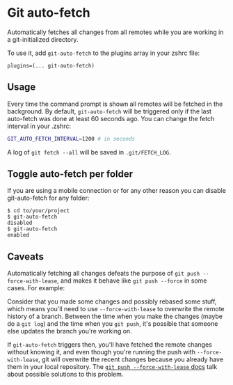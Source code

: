 # Git auto-fetch

Automatically fetches all changes from all remotes while you are working in a git-initialized directory.

To use it, add `git-auto-fetch` to the plugins array in your zshrc file:

```shell
plugins=(... git-auto-fetch)
```

## Usage

Every time the command prompt is shown all remotes will be fetched in the background. By default,
`git-auto-fetch` will be triggered only if the last auto-fetch was done at least 60 seconds ago. You can change the
fetch interval in your .zshrc:

```sh
GIT_AUTO_FETCH_INTERVAL=1200 # in seconds
```

A log of `git fetch --all` will be saved in `.git/FETCH_LOG`.

## Toggle auto-fetch per folder

If you are using a mobile connection or for any other reason you can disable git-auto-fetch for any folder:

```shell
$ cd to/your/project
$ git-auto-fetch
disabled
$ git-auto-fetch
enabled
```

## Caveats

Automatically fetching all changes defeats the purpose of `git push --force-with-lease`, and makes it behave
like `git push --force` in some cases. For example:

Consider that you made some changes and possibly rebased some stuff, which means you'll need to use `--force-with-lease`
to overwrite the remote history of a branch. Between the time when you make the changes (maybe do a `git log`) and the
time when you `git push`, it's possible that someone else updates the branch you're working on.

If `git-auto-fetch` triggers then, you'll have fetched the remote changes without knowing it, and even though you're
running the push with `--force-with-lease`, git will overwrite the recent changes because you already have them in your
local repository. The
[`git push --force-with-lease` docs](https://git-scm.com/docs/git-push) talk about possible solutions to this problem.
